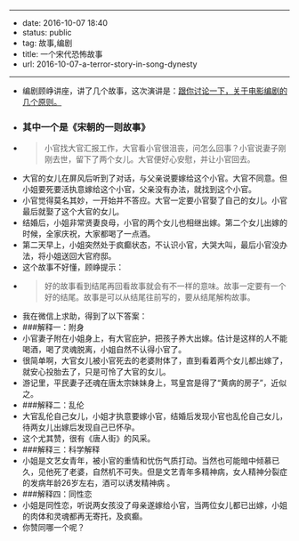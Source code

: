 - --
- date: 2016-10-07 18:40
- status: public
- tag: 故事,编剧
- title: 一个宋代恐怖故事
- url: 2016-10-07-a-terror-story-in-song-dynesty
- --
- 编剧顾峥讲座，讲了几个故事，这次演讲是：[跟你讨论一下，关于电影编剧的几个原则。](http://mp.weixin.qq.com/s?__biz=MjM5MjEyOTIyMA==&mid=2651447443&idx=3&sn=4b5230dae9afa19de8a7e9cef20943e3&chksm=bd5649388a21c02e4c72a73b1172e29c845f68ea5f6ddf1e1a5f1f00c8cde44e5d04263ee5d0&mpshare=1&scene=1&srcid=1007X58HsSjjQATv1p75gZU0#rd)
- ### 其中一个是《宋朝的一则故事》
- > 小官找大官汇报工作，大官看小官很沮丧，问怎么回事？小官说妻子刚刚去世，留下了两个女儿。大官便好心安慰，并让小官回去。
- 大官的女儿在屏风后听到了对话，与父亲说要嫁给这个小官。大官不同意。但小姐要死要活执意嫁给这个小官，父亲没有办法，就找到这个小官。
- 小官觉得莫名其妙，一开始并不答应。大官一定要小官娶了自己的女儿。小官最后就娶了这个大官的女儿。
- 结婚后，小姐非常贤妻良母，小官的两个女儿也相继出嫁。第二个女儿出嫁的时候，全家庆祝，大家都喝了一点酒。
- 第二天早上，小姐突然处于疯癫状态，不认识小官，大哭大叫，最后小官没办法，将小姐送回大官府邸。
- 这个故事不好懂，顾峥提示：
- >好的故事看到结尾再回看故事就会有不一样的意味。故事一定要有一个好的结尾。故事是可以从结尾往前写的，要从结尾解构故事。
- 我在微信上求助，得到了以下答案：
- ###解释一：附身
- 小官妻子附在小姐身上，有大官庇护，把孩子养大出嫁。估计是这样的人不能喝酒，喝了灵魂脱离，小姐自然不认得小官了。
- 很简单啊，大官女儿被小官死去的老婆附体了，直到看着两个女儿都出嫁了，就安心投胎去了，只是可怜了大官的女儿。
- 游记里，平民妻子还魂在唐太宗妹妹身上，骂皇宫是得了“黄病的房子”，近似之。
- ###解释二：乱伦
- 大官乱伦自己女儿，小姐才执意要嫁小官，结婚后发现小官也乱伦自己女儿，待两女儿出嫁后发现自己已怀孕。
- 这个尤其赞，很有《唐人街》的风采。
- ###解释三：科学解释
- 小姐是文艺女青年，被小官的重情和忧伤气质打动。当然也可能暗中倾慕已久，见他死了老婆，自然机不可失。但是文艺青年多精神病，女人精神分裂症的发病年龄26岁左右，酒可以诱发精神病 。
- ###解释四：同性恋
- 小姐是同性恋，听说两女孩没了母亲遂嫁给小官，当两位女儿都已出嫁，小姐的肉体和灵魂都再无寄托，及疯癫。
- 你赞同哪一个呢？

